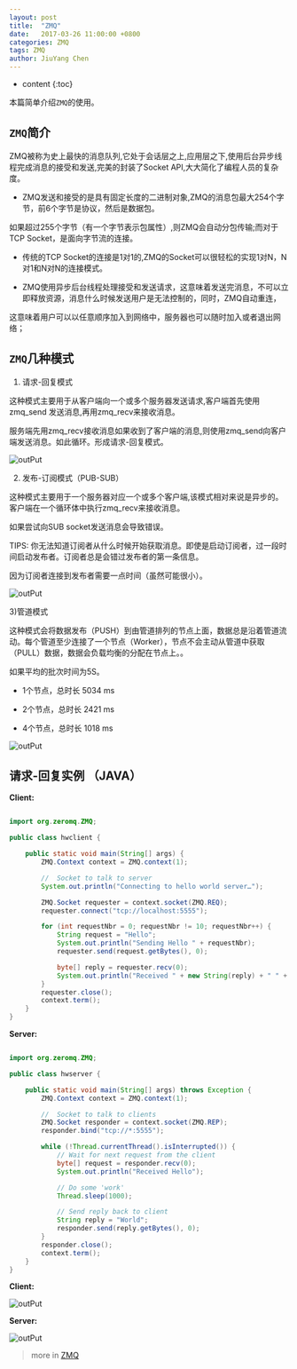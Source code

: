 ```yaml
---
layout: post
title:  "ZMQ"
date:   2017-03-26 11:00:00 +0800
categories: ZMQ 
tags: ZMQ
author: JiuYang Chen
---
```




* content
{:toc}

本篇简单介绍`ZMQ`的使用。





## `ZMQ`简介

ZMQ被称为史上最快的消息队列,它处于会话层之上,应用层之下,使用后台异步线程完成消息的接受和发送,完美的封装了Socket API,大大简化了编程人员的复杂度。

*  ZMQ发送和接受的是具有固定长度的二进制对象,ZMQ的消息包最大254个字节，前6个字节是协议，然后是数据包。

 如果超过255个字节（有一个字节表示包属性）,则ZMQ会自动分包传输;而对于TCP Socket，是面向字节流的连接。

*  传统的TCP Socket的连接是1对1的,ZMQ的Socket可以很轻松的实现1对N，N对1和N对N的连接模式。

*  ZMQ使用异步后台线程处理接受和发送请求，这意味着发送完消息，不可以立即释放资源，消息什么时候发送用户是无法控制的，同时，ZMQ自动重连，

 这意味着用户可以以任意顺序加入到网络中，服务器也可以随时加入或者退出网络；

## `ZMQ`几种模式

1) 请求-回复模式 

这种模式主要用于从客户端向一个或多个服务器发送请求,客户端首先使用zmq_send 发送消息,再用zmq_recv来接收消息。

服务端先用zmq_recv接收消息如果收到了客户端的消息,则使用zmq_send向客户端发送消息。如此循环。形成请求-回复模式。


![outPut](http://wx4.sinaimg.cn/mw690/c584f169ly1fe3iuv6omqj20ar0833ye.jpg)

2) 发布-订阅模式（PUB-SUB）

这种模式主要用于一个服务器对应一个或多个客户端,该模式相对来说是异步的。客户端在一个循环体中执行zmq_recv来接收消息。

如果尝试向SUB socket发送消息会导致错误。

TIPS: 你无法知道订阅者从什么时候开始获取消息。即使是启动订阅者，过一段时间启动发布者。订阅者总是会错过发布者的第一条信息。

因为订阅者连接到发布者需要一点时间（虽然可能很小）。


![outPut](http://wx2.sinaimg.cn/mw690/c584f169ly1fe3iuvha7nj20d70b7jrg.jpg)

3)管道模式

这种模式会将数据发布（PUSH）到由管道排列的节点上面，数据总是沿着管道流动。每个管道至少连接了一个节点（Worker），节点不会主动从管道中获取（PULL）数据，数据会负载均衡的分配在节点上。。

如果平均的批次时间为5S。

* 1个节点，总时长 5034 ms

* 2个节点，总时长 2421 ms

* 4个节点，总时长 1018 ms


![outPut](http://wx2.sinaimg.cn/mw690/c584f169ly1fe3iuw78tgj20d70e70sw.jpg)

## 请求-回复实例 （JAVA）

**Client:**

```java

import org.zeromq.ZMQ;

public class hwclient {

    public static void main(String[] args) {
        ZMQ.Context context = ZMQ.context(1);

        //  Socket to talk to server
        System.out.println("Connecting to hello world server…");

        ZMQ.Socket requester = context.socket(ZMQ.REQ);
        requester.connect("tcp://localhost:5555");

        for (int requestNbr = 0; requestNbr != 10; requestNbr++) {
            String request = "Hello";
            System.out.println("Sending Hello " + requestNbr);
            requester.send(request.getBytes(), 0);

            byte[] reply = requester.recv(0);
            System.out.println("Received " + new String(reply) + " " + requestNbr);
        }
        requester.close();
        context.term();
    }
}

```

**Server:**

```java

import org.zeromq.ZMQ;

public class hwserver {

    public static void main(String[] args) throws Exception {
        ZMQ.Context context = ZMQ.context(1);

        //  Socket to talk to clients
        ZMQ.Socket responder = context.socket(ZMQ.REP);
        responder.bind("tcp://*:5555");

        while (!Thread.currentThread().isInterrupted()) {
            // Wait for next request from the client
            byte[] request = responder.recv(0);
            System.out.println("Received Hello");

            // Do some 'work'
            Thread.sleep(1000);

            // Send reply back to client
            String reply = "World";
            responder.send(reply.getBytes(), 0);
        }
        responder.close();
        context.term();
    }
}

```

**Client:**

![outPut](http://wx2.sinaimg.cn/mw690/c584f169ly1fe3iuvv99cj208v05kt8i.jpg)

**Server:**

![outPut](http://wx3.sinaimg.cn/mw690/c584f169ly1fe3iuuozo8j20bi06emx6.jpg)



> more in [ZMQ](http://zguide.zeromq.org/)

